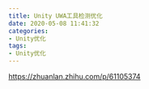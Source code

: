 ```yaml
---
title: Unity UWA工具检测优化
date: 2020-05-08 11:41:32
categories:
- Unity优化
tags:
- Unity优化
---
```


https://zhuanlan.zhihu.com/p/61105374